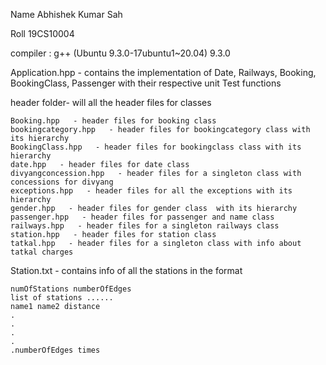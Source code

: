 Name Abhishek Kumar Sah

Roll 19CS10004

compiler : 
g++ (Ubuntu 9.3.0-17ubuntu1~20.04) 9.3.0

Application.hpp - contains the implementation of Date, Railways, Booking, BookingClass, Passenger with their respective unit Test functions

header folder- will all the header files for classes

    Booking.hpp   - header files for booking class
    bookingcategory.hpp   - header files for bookingcategory class with its hierarchy
    BookingClass.hpp   - header files for bookingclass class with its hierarchy
    date.hpp   - header files for date class
    divyangconcession.hpp   - header files for a singleton class with concessions for divyang
    exceptions.hpp   - header files for all the exceptions with its hierarchy
    gender.hpp   - header files for gender class  with its hierarchy
    passenger.hpp   - header files for passenger and name class
    railways.hpp   - header files for a singleton railways class
    station.hpp   - header files for station class
    tatkal.hpp   - header files for a singleton class with info about tatkal charges

Station.txt - contains info of all the stations in the format

    numOfStations numberOfEdges
    list of stations ......
    name1 name2 distance
    .
    .
    .
    .
    .numberOfEdges times